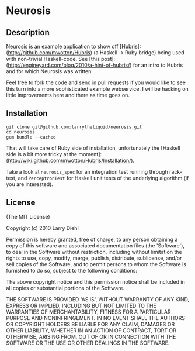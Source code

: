 # Neurosis

## Description

Neurosis is an example application to show off [Hubris]:(http://github.com/mwotton/Hubris) (a Haskell -> Ruby bridge) being used with non-trivial Haskell-code. See [this post]:(http://engineyard.com/blog/2010/a-hint-of-hubris/) for an intro to Hubris and for which Neurosis was written.

Feel free to fork the code and send in pull requests if you would like to see this turn into a more sophisticated example webservice. I will be hacking on little improvements here and there as time goes on. 

## Installation

    git clone git@github.com:larrytheliquid/neurosis.git
    cd neurosis
    gem bundle --cached

That will take care of Ruby side of installation, unfortunately the [Haskell side is a bit more tricky at the moment]:(http://wiki.github.com/mwotton/Hubris/Installation/).

Take a look at `neurosis_spec` for an integration test running through rack-test, and `PerceptronTest` for Haskell unit tests of the underlying algorithm (if you are interested).

## License

(The MIT License)

Copyright (c) 2010 Larry Diehl

Permission is hereby granted, free of charge, to any person obtaining
a copy of this software and associated documentation files (the
'Software'), to deal in the Software without restriction, including
without limitation the rights to use, copy, modify, merge, publish,
distribute, sublicense, and/or sell copies of the Software, and to
permit persons to whom the Software is furnished to do so, subject to
the following conditions:

The above copyright notice and this permission notice shall be
included in all copies or substantial portions of the Software.

THE SOFTWARE IS PROVIDED 'AS IS', WITHOUT WARRANTY OF ANY KIND,
EXPRESS OR IMPLIED, INCLUDING BUT NOT LIMITED TO THE WARRANTIES OF
MERCHANTABILITY, FITNESS FOR A PARTICULAR PURPOSE AND NONINFRINGEMENT.
IN NO EVENT SHALL THE AUTHORS OR COPYRIGHT HOLDERS BE LIABLE FOR ANY
CLAIM, DAMAGES OR OTHER LIABILITY, WHETHER IN AN ACTION OF CONTRACT,
TORT OR OTHERWISE, ARISING FROM, OUT OF OR IN CONNECTION WITH THE
SOFTWARE OR THE USE OR OTHER DEALINGS IN THE SOFTWARE.

